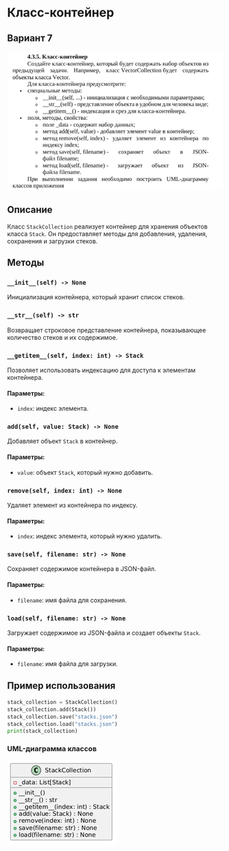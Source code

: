 # Класс-контейнер
## Вариант 7
![Текст задания](assets/container_task.png)

## Описание
Класс `StackCollection` реализует контейнер для хранения объектов класса `Stack`. Он предоставляет методы для добавления, удаления, сохранения и загрузки стеков.

## Методы

### `__init__(self) -> None`
Инициализация контейнера, который хранит список стеков.

### `__str__(self) -> str`
Возвращает строковое представление контейнера, показывающее количество стеков и их содержимое.

### `__getitem__(self, index: int) -> Stack`
Позволяет использовать индексацию для доступа к элементам контейнера.

#### Параметры:
- `index`: индекс элемента.

### `add(self, value: Stack) -> None`
Добавляет объект `Stack` в контейнер.

#### Параметры:
- `value`: объект `Stack`, который нужно добавить.

### `remove(self, index: int) -> None`
Удаляет элемент из контейнера по индексу.

#### Параметры:
- `index`: индекс элемента, который нужно удалить.

### `save(self, filename: str) -> None`
Сохраняет содержимое контейнера в JSON-файл.

#### Параметры:
- `filename`: имя файла для сохранения.

### `load(self, filename: str) -> None`
Загружает содержимое из JSON-файла и создает объекты `Stack`.

#### Параметры:
- `filename`: имя файла для загрузки.

## Пример использования
```python
stack_collection = StackCollection()
stack_collection.add(Stack())
stack_collection.save("stacks.json")
stack_collection.load("stacks.json")
print(stack_collection)
```

### UML-диаграмма классов
![UML-диаграмма класса](assets/container_uml.png)